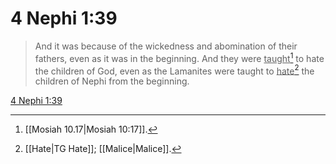 # 4 Nephi 1:39

> And it was because of the wickedness and abomination of their fathers, even as it was in the beginning. And they were <u>taught</u>[^a] to hate the children of God, even as the Lamanites were taught to <u>hate</u>[^b] the children of Nephi from the beginning.

[4 Nephi 1:39](https://www.churchofjesuschrist.org/study/scriptures/bofm/4-ne/1?lang=eng&id=p39#p39)


[^a]: [[Mosiah 10.17|Mosiah 10:17]].  
[^b]: [[Hate|TG Hate]]; [[Malice|Malice]].  
